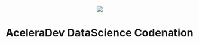 <p align="center">
  <img src="https://miro.medium.com/max/425/1*05vDjNRMACek8hWh1pnltA.png">
</p>

# AceleraDev DataScience Codenation
